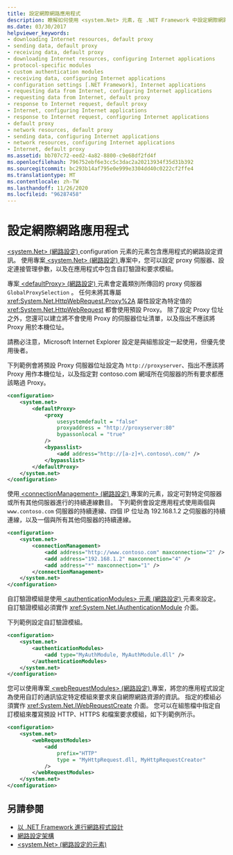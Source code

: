 ```yaml
---
title: 設定網際網路應用程式
description: 瞭解如何使用 <system.Net> 元素，在 .NET Framework 中設定網際網路應用程式。 本文包含範例程式碼。
ms.date: 03/30/2017
helpviewer_keywords:
- downloading Internet resources, default proxy
- sending data, default proxy
- receiving data, default proxy
- downloading Internet resources, configuring Internet applications
- protocol-specific modules
- custom authentication modules
- receiving data, configuring Internet applications
- configuration settings [.NET Framework], Internet applications
- requesting data from Internet, configuring Internet applications
- requesting data from Internet, default proxy
- response to Internet request, default proxy
- Internet, configuring Internet applications
- response to Internet request, configuring Internet applications
- default proxy
- network resources, default proxy
- sending data, configuring Internet applications
- network resources, configuring Internet applications
- Internet, default proxy
ms.assetid: bb707c72-eed2-4a82-8800-c9e68df2fd4f
ms.openlocfilehash: 796752ebf6e3cc5c3dac2a20213934f35d31b392
ms.sourcegitcommit: bc293b14af795e0e999e3304dd40c0222cf2ffe4
ms.translationtype: MT
ms.contentlocale: zh-TW
ms.lasthandoff: 11/26/2020
ms.locfileid: "96287458"
---
```

# <a name="configuring-internet-applications"></a>設定網際網路應用程式

[ \<system.Net> (網路設定) ](../configure-apps/file-schema/network/system-net-element-network-settings.md) configuration 元素的元素包含應用程式的網路設定資訊。 使用專案[ \<system.Net> (網路設定) ](../configure-apps/file-schema/network/system-net-element-network-settings.md)專案中，您可以設定 proxy 伺服器、設定連接管理參數，以及在應用程式中包含自訂驗證和要求模組。  
  
 專案[ \<defaultProxy> (網路設定) ](../configure-apps/file-schema/network/defaultproxy-element-network-settings.md)元素會定義類別所傳回的 proxy 伺服器 `GlobalProxySelection` 。 任何未將其專屬 <xref:System.Net.HttpWebRequest.Proxy%2A> 屬性設定為特定值的 <xref:System.Net.HttpWebRequest> 都會使用預設 Proxy。 除了設定 Proxy 位址之外，您還可以建立將不會使用 Proxy 的伺服器位址清單，以及指出不應該將 Proxy 用於本機位址。  
  
 請務必注意，Microsoft Internet Explorer 設定是與組態設定一起使用，但優先使用後者。  
  
 下列範例會將預設 Proxy 伺服器位址設定為 `http://proxyserver`、指出不應該將 Proxy 用作本機位址，以及指定對 contoso.com 網域所在伺服器的所有要求都應該略過 Proxy。  
  
```xml  
<configuration>  
    <system.net>  
        <defaultProxy>  
            <proxy  
                usesystemdefault = "false"  
                proxyaddress = "http://proxyserver:80"  
                bypassonlocal = "true"  
            />  
            <bypasslist>  
                <add address="http://[a-z]+\.contoso\.com/" />  
            </bypasslist>  
        </defaultProxy>  
    </system.net>  
</configuration>  
```  
  
 使用[ \<connectionManagement> (網路設定) ](../configure-apps/file-schema/network/connectionmanagement-element-network-settings.md)專案的元素，設定可對特定伺服器或所有其他伺服器進行的持續連線數目。 下列範例會設定應用程式使用兩個與 `www.contoso.com` 伺服器的持續連線、四個 IP 位址為 192.168.1.2 之伺服器的持續連線，以及一個與所有其他伺服器的持續連線。  
  
```xml  
<configuration>  
    <system.net>  
        <connectionManagement>  
            <add address="http://www.contoso.com" maxconnection="2" />  
            <add address="192.168.1.2" maxconnection="4" />  
            <add address="*" maxconnection="1" />  
        </connectionManagement>  
    </system.net>  
</configuration>  
```  
  
 自訂驗證模組是使用[ \<authenticationModules> 元素 (網路設定) ](../configure-apps/file-schema/network/authenticationmodules-element-network-settings.md)元素來設定。 自訂驗證模組必須實作 <xref:System.Net.IAuthenticationModule> 介面。  
  
 下列範例設定自訂驗證模組。  
  
```xml  
<configuration>  
    <system.net>  
        <authenticationModules>  
            <add type="MyAuthModule, MyAuthModule.dll" />  
        </authenticationModules>  
    </system.net>  
</configuration>  
```  
  
 您可以使用專案[ \<webRequestModules> (網路設定) ](../configure-apps/file-schema/network/webrequestmodules-element-network-settings.md)專案，將您的應用程式設定為使用自訂的通訊協定特定模組來要求來自網際網路資源的資訊。 指定的模組必須實作 <xref:System.Net.IWebRequestCreate> 介面。 您可以在組態檔中指定自訂模組來覆寫預設 HTTP、HTTPS 和檔案要求模組，如下列範例所示。  
  
```xml  
<configuration>  
    <system.net>  
        <webRequestModules>  
            <add  
                prefix="HTTP"  
                type = "MyHttpRequest.dll, MyHttpRequestCreator"  
            />  
        </webRequestModules>  
    </system.net>  
</configuration>  
```  
  
## <a name="see-also"></a>另請參閱

- [以 .NET Framework 進行網路程式設計](index.md)
- [網路設定架構](../configure-apps/file-schema/network/index.md)
- [\<system.Net> (網路設定的元素) ](../configure-apps/file-schema/network/system-net-element-network-settings.md)
